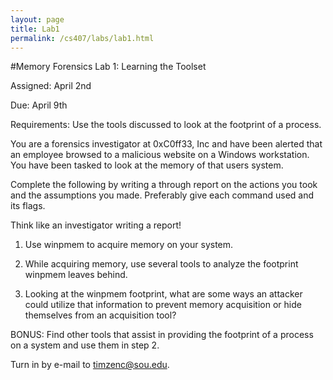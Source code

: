 ```yaml
---
layout: page
title: Lab1
permalink: /cs407/labs/lab1.html
---
```


#Memory Forensics Lab 1: Learning the Toolset

Assigned: April 2nd

Due: April 9th 

Requirements: Use the tools discussed to look at the footprint of a process.  

You are a forensics investigator at 0xC0ff33, Inc and have been alerted that an employee browsed to a malicious website on a Windows workstation. You have been tasked to look at the memory of that users system.  

Complete the following by writing a through report on the actions you took and the assumptions you made. Preferably give each command used and its flags. 

Think like an investigator writing a report! 

1. Use winpmem to acquire memory on your system.

2. While acquiring memory, use several tools to analyze the footprint winpmem leaves behind. 

3. Looking at the winpmem footprint, what are some ways an attacker could utilize that information to prevent memory acquisition or hide themselves from an acquisition tool? 

BONUS: Find other tools that assist in providing the footprint of a process on a system and use them in step 2. 

Turn in by e-mail to <a href="mailto:timzenc@sou.edu?Subject=memForensicsLab1" target="_top">timzenc@sou.edu</a>.
